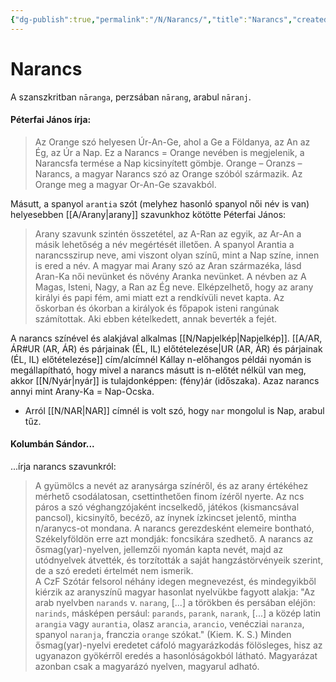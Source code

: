 ```yaml
---
{"dg-publish":true,"permalink":"/N/Narancs/","title":"Narancs","created":"2024-10-31T14:35","updated":"2024-10-31T14:35"}
---
```



# Narancs

A szanszkritban `nāranga`, perzsában `nārang`, arabul `nāranj`.  

#### Péterfai János írja:  

> Az Orange szó helyesen Úr-An-Ge, ahol a Ge a Földanya, az An az Ég, az Úr a Nap. Ez a Narancs = Orange nevében is megjelenik, a Narancsfa termése a Nap kicsinyített gömbje. Orange – Oranzs – Narancs, a magyar Narancs szó az Orange szóból származik. Az Orange meg a magyar Or-An-Ge szavakból.  

Másutt, a spanyol `arantia` szót (melyhez hasonló spanyol női név is van) helyesebben [[A/Arany\|arany]] szavunkhoz kötötte Péterfai János:  
> Arany szavunk szintén összetétel, az A-Ran az egyik, az Ar-An a másik lehetőség a név megértését illetően. A spanyol Arantia a narancsszirup neve, ami viszont olyan színű, mint a Nap színe, innen is ered a név. A magyar mai Arany szó az Aran származéka, lásd Aran-Ka női nevünket és növény Aranka nevünket. A névben az A Magas, Isteni, Nagy, a Ran az Ég neve. Elképzelhető, hogy az arany királyi és papi fém, ami miatt ezt a rendkívüli nevet kapta. Az őskorban és ókorban a királyok és főpapok isteni rangúnak számítottak. Aki ebben kételkedett, annak beverték a fejét.  

A narancs színével és alakjával alkalmas [[N/Napjelkép\|Napjelkép]]. 
[[A/AR, ÁR#UR (AR, ÁR) és párjainak (ÉL, IL) előtételezése\|UR (AR, ÁR) és párjainak (ÉL, IL) előtételezése]] cím/alcímnél Kállay n-előhangos példái nyomán is megállapítható, hogy mivel a narancs másutt is n-előtét nélkül van meg, akkor [[N/Nyár\|nyár]] is tulajdonképpen: (fény)ár (időszaka). Azaz narancs annyi mint Arany-Ka = Nap-Ocska. 
- Arról [[N/NAR\|NAR]] címnél is volt szó, hogy `nar` mongolul is Nap, arabul tűz.

#### Kolumbán Sándor...

...írja narancs szavunkról:  
> A gyümölcs a nevét az aranysárga színéről, és az arany értékéhez mérhető csodálatosan, csettinthetően finom ízéről nyerte. Az ncs páros a szó véghangzójaként incselkedő, játékos (kismancsával pancsol), kicsinyítő, becéző, az ínynek ízkincset jelentő, mintha n/aranycs-ot mondana. A narancs gerezdesként elemeire bontható, Székelyföldön erre azt mondják: foncsikára szedhető. A narancs az ősmag(yar)-nyelven, jellemzői nyomán kapta nevét, majd az utódnyelvek átvették, és torzították a saját hangzástörvényeik szerint, de a szó eredeti értelmét nem ismerik.  
> A CzF Szótár felsorol néhány idegen megnevezést, és mindegyikből kiérzik az aranyszínű magyar hasonlat nyelvükbe fagyott alakja: "Az arab nyelvben `narands` v. `narang`, \[...\] a törökben és persában eléjön: `narinds`, másképen persául: `parands`, `parank`, `narank`, \[...\] a közép latin `arangia` vagy `aurantia`, olasz `arancia`, `arancio`, venécziai `naranza`, spanyol `naranja`, franczia `orange` szókat." (Kiem. K. S.) Minden ősmag(yar)-nyelvi eredetet cáfoló magyarázkodás fölösleges, hisz az ugyanazon gyökérről eredés a hasonlóságokból látható. Magyarázat azonban csak a magyarázó nyelven, magyarul adható.  

